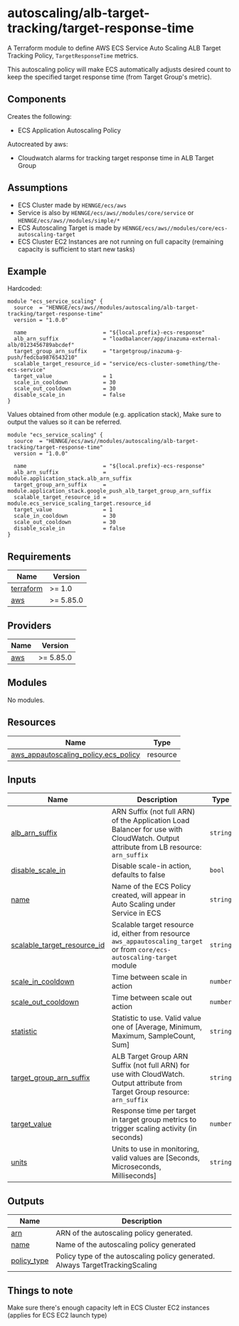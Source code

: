 # autoscaling/alb-target-tracking/target-response-time

A Terraform module to define AWS ECS Service Auto Scaling ALB Target Tracking Policy, `TargetResponseTime` metrics.

This autoscaling policy will make ECS automatically adjusts desired count to keep the specified target response time (from Target Group's metric).


## Components

Creates the following:
- ECS Application Autoscaling Policy

Autocreated by aws:
- Cloudwatch alarms for tracking target response time in ALB Target Group

## Assumptions

- ECS Cluster made by `HENNGE/ecs/aws`
- Service is also by `HENNGE/ecs/aws//modules/core/service` or `HENNGE/ecs/aws//modules/simple/*`
- ECS Autoscaling Target is made by `HENNGE/ecs/aws//modules/core/ecs-autoscaling-target`
- ECS Cluster EC2 Instances are not running on full capacity (remaining capacity is sufficient to start new tasks)


## Example

Hardcoded:
```hcl
module "ecs_service_scaling" {
  source  = "HENNGE/ecs/aws//modules/autoscaling/alb-target-tracking/target-response-time"
  version = "1.0.0"

  name                        = "${local.prefix}-ecs-response"
  alb_arn_suffix              = "loadbalancer/app/inazuma-external-alb/0123456789abcdef"
  target_group_arn_suffix     = "targetgroup/inazuma-g-push/fedcba9876543210"
  scalable_target_resource_id = "service/ecs-cluster-something/the-ecs-service"
  target_value                = 1
  scale_in_cooldown           = 30
  scale_out_cooldown          = 30
  disable_scale_in            = false
}
```


Values obtained from other module (e.g. application stack),
Make sure to output the values so it can be referred.
```hcl
module "ecs_service_scaling" {
  source  = "HENNGE/ecs/aws//modules/autoscaling/alb-target-tracking/target-response-time"
  version = "1.0.0"

  name                        = "${local.prefix}-ecs-response"
  alb_arn_suffix              = module.application_stack.alb_arn_suffix
  target_group_arn_suffix     = module.application_stack.google_push_alb_target_group_arn_suffix
  scalable_target_resource_id = module.ecs_service_scaling_target.resource_id
  target_value                = 1
  scale_in_cooldown           = 30
  scale_out_cooldown          = 30
  disable_scale_in            = false
}
```

<!-- BEGINNING OF PRE-COMMIT-TERRAFORM DOCS HOOK -->
## Requirements

| Name | Version |
|------|---------|
| <a name="requirement_terraform"></a> [terraform](#requirement\_terraform) | >= 1.0 |
| <a name="requirement_aws"></a> [aws](#requirement\_aws) | >= 5.85.0 |

## Providers

| Name | Version |
|------|---------|
| <a name="provider_aws"></a> [aws](#provider\_aws) | >= 5.85.0 |

## Modules

No modules.

## Resources

| Name | Type |
|------|------|
| [aws_appautoscaling_policy.ecs_policy](https://registry.terraform.io/providers/hashicorp/aws/latest/docs/resources/appautoscaling_policy) | resource |

## Inputs

| Name | Description | Type | Default | Required |
|------|-------------|------|---------|:--------:|
| <a name="input_alb_arn_suffix"></a> [alb\_arn\_suffix](#input\_alb\_arn\_suffix) | ARN Suffix (not full ARN) of the Application Load Balancer for use with CloudWatch. Output attribute from LB resource: `arn_suffix` | `string` | n/a | yes |
| <a name="input_disable_scale_in"></a> [disable\_scale\_in](#input\_disable\_scale\_in) | Disable scale-in action, defaults to false | `bool` | `false` | no |
| <a name="input_name"></a> [name](#input\_name) | Name of the ECS Policy created, will appear in Auto Scaling under Service in ECS | `string` | n/a | yes |
| <a name="input_scalable_target_resource_id"></a> [scalable\_target\_resource\_id](#input\_scalable\_target\_resource\_id) | Scalable target resource id, either from resource `aws_appautoscaling_target` or from `core/ecs-autoscaling-target` module | `string` | n/a | yes |
| <a name="input_scale_in_cooldown"></a> [scale\_in\_cooldown](#input\_scale\_in\_cooldown) | Time between scale in action | `number` | `300` | no |
| <a name="input_scale_out_cooldown"></a> [scale\_out\_cooldown](#input\_scale\_out\_cooldown) | Time between scale out action | `number` | `300` | no |
| <a name="input_statistic"></a> [statistic](#input\_statistic) | Statistic to use. Valid value one of [Average, Minimum, Maximum, SampleCount, Sum] | `string` | `"Average"` | no |
| <a name="input_target_group_arn_suffix"></a> [target\_group\_arn\_suffix](#input\_target\_group\_arn\_suffix) | ALB Target Group ARN Suffix (not full ARN) for use with CloudWatch. Output attribute from Target Group resource: `arn_suffix` | `string` | n/a | yes |
| <a name="input_target_value"></a> [target\_value](#input\_target\_value) | Response time per target in target group metrics to trigger scaling activity (in seconds) | `number` | n/a | yes |
| <a name="input_units"></a> [units](#input\_units) | Units to use in monitoring, valid values are [Seconds, Microseconds, Milliseconds] | `string` | `"Seconds"` | no |

## Outputs

| Name | Description |
|------|-------------|
| <a name="output_arn"></a> [arn](#output\_arn) | ARN of the autoscaling policy generated. |
| <a name="output_name"></a> [name](#output\_name) | Name of the autoscaling policy generated |
| <a name="output_policy_type"></a> [policy\_type](#output\_policy\_type) | Policy type of the autoscaling policy generated. Always TargetTrackingScaling |
<!-- END OF PRE-COMMIT-TERRAFORM DOCS HOOK -->


## Things to note

Make sure there's enough capacity left in ECS Cluster EC2 instances (applies for ECS EC2 launch type)
